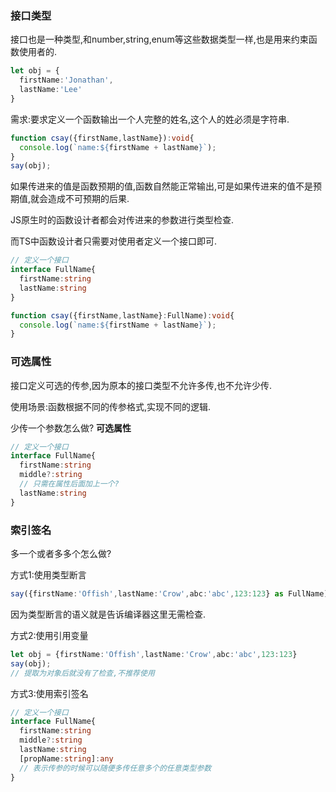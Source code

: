 ### 接口类型

接口也是一种类型,和number,string,enum等这些数据类型一样,也是用来约束函数使用者的.

```typescript
let obj = {
  firstName:'Jonathan',
  lastName:'Lee'
}
```

需求:要求定义一个函数输出一个人完整的姓名,这个人的姓必须是字符串.

```typescript
function csay({firstName,lastName}):void{
  console.log(`name:${firstName + lastName}`);
}
say(obj);
```

如果传进来的值是函数预期的值,函数自然能正常输出,可是如果传进来的值不是预期值,就会造成不可预期的后果.

JS原生时的函数设计者都会对传进来的参数进行类型检查.

而TS中函数设计者只需要对使用者定义一个接口即可.

```typescript
// 定义一个接口
interface FullName{
  firstName:string
  lastName:string
}
```

```typescript
function csay({firstName,lastName}:FullName):void{
  console.log(`name:${firstName + lastName}`);
}
```

### 可选属性

接口定义可选的传参,因为原本的接口类型不允许多传,也不允许少传.

使用场景:函数根据不同的传参格式,实现不同的逻辑.

少传一个参数怎么做? **可选属性**

```typescript
// 定义一个接口
interface FullName{
  firstName:string
  middle?:string
  // 只需在属性后面加上一个?
  lastName:string
}
```

### 索引签名

多一个或者多多个怎么做?

方式1:使用类型断言

```typescript
say({firstName:'Offish',lastName:'Crow',abc:'abc',123:123} as FullName);
```

因为类型断言的语义就是告诉编译器这里无需检查.

方式2:使用引用变量

```typescript
let obj = {firstName:'Offish',lastName:'Crow',abc:'abc',123:123}
say(obj);
// 提取为对象后就没有了检查,不推荐使用
```

方式3:使用索引签名

```typescript
// 定义一个接口
interface FullName{
  firstName:string
  middle?:string
  lastName:string
  [propName:string]:any
  // 表示传参的时候可以随便多传任意多个的任意类型参数
}
```
